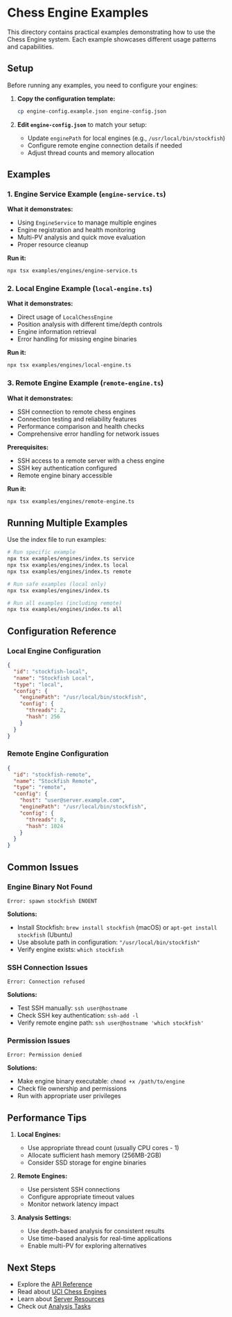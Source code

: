 # Chess Engine Examples

This directory contains practical examples demonstrating how to use the Chess Engine system. Each example showcases different usage patterns and capabilities.

## Setup

Before running any examples, you need to configure your engines:

1. **Copy the configuration template:**
   ```bash
   cp engine-config.example.json engine-config.json
   ```

2. **Edit `engine-config.json`** to match your setup:
   - Update `enginePath` for local engines (e.g., `/usr/local/bin/stockfish`)
   - Configure remote engine connection details if needed
   - Adjust thread counts and memory allocation

## Examples

### 1. Engine Service Example (`engine-service.ts`)

**What it demonstrates:**
- Using `EngineService` to manage multiple engines
- Engine registration and health monitoring
- Multi-PV analysis and quick move evaluation
- Proper resource cleanup

**Run it:**
```bash
npx tsx examples/engines/engine-service.ts
```

### 2. Local Engine Example (`local-engine.ts`)

**What it demonstrates:**
- Direct usage of `LocalChessEngine`
- Position analysis with different time/depth controls
- Engine information retrieval
- Error handling for missing engine binaries

**Run it:**
```bash
npx tsx examples/engines/local-engine.ts
```

### 3. Remote Engine Example (`remote-engine.ts`)

**What it demonstrates:**
- SSH connection to remote chess engines
- Connection testing and reliability features
- Performance comparison and health checks
- Comprehensive error handling for network issues

**Prerequisites:**
- SSH access to a remote server with a chess engine
- SSH key authentication configured
- Remote engine binary accessible

**Run it:**
```bash
npx tsx examples/engines/remote-engine.ts
```

## Running Multiple Examples

Use the index file to run examples:

```bash
# Run specific example
npx tsx examples/engines/index.ts service
npx tsx examples/engines/index.ts local
npx tsx examples/engines/index.ts remote

# Run safe examples (local only)
npx tsx examples/engines/index.ts

# Run all examples (including remote)
npx tsx examples/engines/index.ts all
```

## Configuration Reference

### Local Engine Configuration
```json
{
  "id": "stockfish-local",
  "name": "Stockfish Local",
  "type": "local",
  "config": {
    "enginePath": "/usr/local/bin/stockfish",
    "config": {
      "threads": 2,
      "hash": 256
    }
  }
}
```

### Remote Engine Configuration
```json
{
  "id": "stockfish-remote",
  "name": "Stockfish Remote",
  "type": "remote",
  "config": {
    "host": "user@server.example.com",
    "enginePath": "/usr/local/bin/stockfish",
    "config": {
      "threads": 8,
      "hash": 1024
    }
  }
}
```

## Common Issues

### Engine Binary Not Found
```
Error: spawn stockfish ENOENT
```

**Solutions:**
- Install Stockfish: `brew install stockfish` (macOS) or `apt-get install stockfish` (Ubuntu)
- Use absolute path in configuration: `"/usr/local/bin/stockfish"`
- Verify engine exists: `which stockfish`

### SSH Connection Issues
```
Error: Connection refused
```

**Solutions:**
- Test SSH manually: `ssh user@hostname`
- Check SSH key authentication: `ssh-add -l`
- Verify remote engine path: `ssh user@hostname 'which stockfish'`

### Permission Issues
```
Error: Permission denied
```

**Solutions:**
- Make engine binary executable: `chmod +x /path/to/engine`
- Check file ownership and permissions
- Run with appropriate user privileges

## Performance Tips

1. **Local Engines:**
   - Use appropriate thread count (usually CPU cores - 1)
   - Allocate sufficient hash memory (256MB-2GB)
   - Consider SSD storage for engine binaries

2. **Remote Engines:**
   - Use persistent SSH connections
   - Configure appropriate timeout values
   - Monitor network latency impact

3. **Analysis Settings:**
   - Use depth-based analysis for consistent results
   - Use time-based analysis for real-time applications
   - Enable multi-PV for exploring alternatives

## Next Steps

- Explore the [API Reference](../../docs/05-api-reference.md)
- Read about [UCI Chess Engines](../../docs/02-uci-chess-engines.md)
- Learn about [Server Resources](../../docs/03-server-resources.md)
- Check out [Analysis Tasks](../../docs/04-simple-analysis-tasks.md)